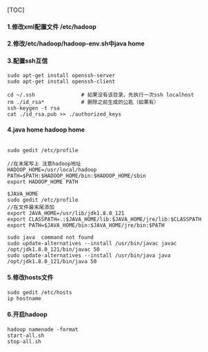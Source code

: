 [TOC]

#### 1.修改xml配置文件 /etc/hadoop

#### 2.修改/etc/hadoop/hadoop-env.sh中java home

#### 3.配置ssh互信

```shell
sudo apt-get install openssh-server
sudo apt-get install openssh-client

cd ~/.ssh               # 如果没有该目录，先执行一次ssh localhost
rm ./id_rsa*            # 删除之前生成的公匙（如果有）
ssh-keygen -t rsa 
cat ./id_rsa.pub >> ./authorized_keys
```

#### 4.java home hadoop home

```

sudo gedit /etc/profile

//在末尾写上 注意hadoop地址
HADOOP_HOME=/usr/local/hadoop
PATH=$PATH:$HADOOP_HOME/bin:$HADOOP_HOME/sbin
export HADOOP_HOME PATH

$JAVA_HOME
sudo gedit /etc/profile
//在文件最末尾添加
export JAVA_HOME=/usr/lib/jdk1.8.0_121
export CLASSPATH=.:$JAVA_HOME/lib:$JAVA_HOME/jre/lib:$CLASSPATH
export PATH=$JAVA_HOME/bin:$JAVA_HOME/jre/bin:$PATH

sudo java  command not found
sudo update-alternatives --install /usr/bin/javac javac /opt/jdk1.8.0_121/bin/javac 50
sudo update-alternatives --install /usr/bin/java java /opt/jdk1.8.0_121/bin/java 50
```

#### 5.修改hosts文件

```
sudo gedit /etc/hosts
ip hostname
```



#### 6.开启hadoop

```
hadoop namenode -format
start-all.sh
stop-all.sh
```

